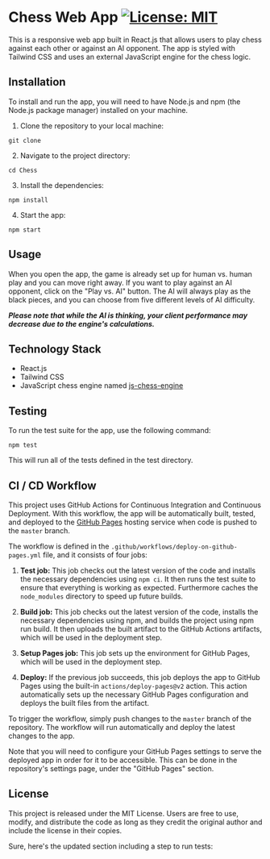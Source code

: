 # Chess Web App [![License: MIT](https://img.shields.io/badge/License-MIT-yellow.svg)](https://opensource.org/licenses/MIT)

This is a responsive web app built in React.js that allows users to play chess against each other or against an AI opponent. The app is styled with Tailwind CSS and uses an external JavaScript engine for the chess logic. 

## Installation

To install and run the app, you will need to have Node.js and npm (the Node.js package manager) installed on your machine.

1. Clone the repository to your local machine:

```command
git clone 
```

2. Navigate to the project directory:

```command
cd Chess
```

3. Install the dependencies:

```command
npm install
```

4. Start the app:

```command
npm start
```

## Usage

When you open the app, the game is already set up for human vs. human play and you can move right away. If you want to play against an AI opponent, click on the "Play vs. AI" button. The AI will always play as the black pieces, and you can choose from five different levels of AI difficulty.

**_Please note that while the AI is thinking, your client performance may decrease due to the engine's calculations._**

## Technology Stack

- React.js
- Tailwind CSS
- JavaScript chess engine named [js-chess-engine](https://www.npmjs.com/package/js-chess-engine)

## Testing

To run the test suite for the app, use the following command:

```command
npm test
```

This will run all of the tests defined in the test directory.

## CI / CD Workflow

This project uses GitHub Actions for Continuous Integration and Continuous Deployment. With this workflow, the app will be automatically built, tested, and deployed to the [GitHub Pages](https://pages.github.com/) hosting service when code is pushed to the `master` branch.

The workflow is defined in the `.github/workflows/deploy-on-github-pages.yml` file, and it consists of four jobs:

1. **Test job:** This job checks out the latest version of the code and installs the necessary dependencies using `npm ci`. It then runs the test suite to ensure that everything is working as expected. Furthermore caches the `node_modules` directory to speed up future builds.

2. **Build job:** This job checks out the latest version of the code, installs the necessary dependencies using npm, and builds the project using npm run build. It then uploads the built artifact to the GitHub Actions artifacts, which will be used in the deployment step.

3. **Setup Pages job:** This job sets up the environment for GitHub Pages, which will be used in the deployment step.

4. **Deploy:** If the previous job succeeds, this job deploys the app to GitHub Pages using the built-in `actions/deploy-pages@v2` action. This action automatically sets up the necessary GitHub Pages configuration and deploys the built files from the artifact.

To trigger the workflow, simply push changes to the `master` branch of the repository. The workflow will run automatically and deploy the latest changes to the app.

Note that you will need to configure your GitHub Pages settings to serve the deployed app in order for it to be accessible. This can be done in the repository's settings page, under the "GitHub Pages" section.


## License

This project is released under the MIT License. Users are free to use, modify, and distribute the code as long as they credit the original author and include the license in their copies.

Sure, here's the updated section including a step to run tests:
